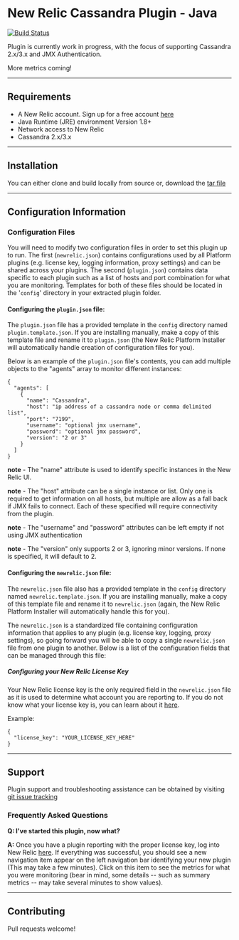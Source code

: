 # New Relic Cassandra Plugin - Java
[![Build Status](https://travis-ci.org/thoersch/new-relic-cassandra.svg?branch=master)](https://travis-ci.org/thoersch/new-relic-cassandra)

Plugin is currently work in progress, with the focus of supporting Cassandra 2.x/3.x and JMX Authentication.

More metrics coming!

----

## Requirements

- A New Relic account. Sign up for a free account [here](http://newrelic.com)
- Java Runtime (JRE) environment Version 1.8+
- Network access to New Relic
- Cassandra 2.x/3.x

----

## Installation

You can either clone and build locally from source or,
download the [tar file](https://github.com/thoersch/new-relic-cassandra/tree/master/dist)

----

## Configuration Information

### Configuration Files

You will need to modify two configuration files in order to set this plugin up to run.  The first (`newrelic.json`) contains configurations used by all Platform plugins (e.g. license key, logging information, proxy settings) and can be shared across your plugins.  The second (`plugin.json`) contains data specific to each plugin such as a list of hosts and port combination for what you are monitoring.  Templates for both of these files should be located in the '`config`' directory in your extracted plugin folder. 

#### Configuring the `plugin.json` file: 

The `plugin.json` file has a provided template in the `config` directory named `plugin.template.json`. 
If you are installing manually, make a copy of this template file and rename it to `plugin.json` (the New Relic Platform Installer will automatically handle creation of configuration files for you).  

Below is an example of the `plugin.json` file's contents, you can add multiple objects to the "agents" array to monitor different instances:

```
{
  "agents": [
    {
      "name": "Cassandra",
      "host": "ip address of a cassandra node or comma delimited list",
      "port": "7199",
      "username": "optional jmx username",
      "password": "optional jmx password",
      "version": "2 or 3"
    }
  ]
}
```

**note** - The "name" attribute is used to identify specific instances in the New Relic UI.

**note** - The "host" attribute can be a single instance or list. 
Only one is required to get information on all hosts, but multiple are allow as a fall back if JMX fails to connect. 
Each of these specified will require connectivity from the plugin.

**note** - The "username" and "password" attributes can be left empty if not using JMX authentication

**note** - The "version" only supports 2 or 3, ignoring minor versions. If none is specified, it will default to 2.

#### Configuring the `newrelic.json` file: 

The `newrelic.json` file also has a provided template in the `config` directory named `newrelic.template.json`.  If you are installing manually, make a copy of this template file and rename it to `newrelic.json` (again, the New Relic Platform Installer will automatically handle this for you).  

The `newrelic.json` is a standardized file containing configuration information that applies to any plugin (e.g. license key, logging, proxy settings), so going forward you will be able to copy a single `newrelic.json` file from one plugin to another.  Below is a list of the configuration fields that can be managed through this file:

##### Configuring your New Relic License Key

Your New Relic license key is the only required field in the `newrelic.json` file as it is used to determine what account you are reporting to.  If you do not know what your license key is, you can learn about it [here](https://newrelic.com/docs/subscriptions/license-key).

Example: 

```
{
  "license_key": "YOUR_LICENSE_KEY_HERE"
}
```

----

## Support

Plugin support and troubleshooting assistance can be obtained by visiting [git issue tracking](https://github.com/thoersch/new-relic-cassandra/issues)

### Frequently Asked Questions

**Q: I've started this plugin, now what?**

**A:** Once you have a plugin reporting with the proper license key, log into New Relic [here](http://rpm.newrelic.com).  If everything was successful, you should see a new navigation item appear on the left navigation bar identifying your new plugin (This may take a few minutes).  Click on this item to see the metrics for what you were monitoring (bear in mind, some details -- such as summary metrics -- may take several minutes to show values).

----

## Contributing

Pull requests welcome!
